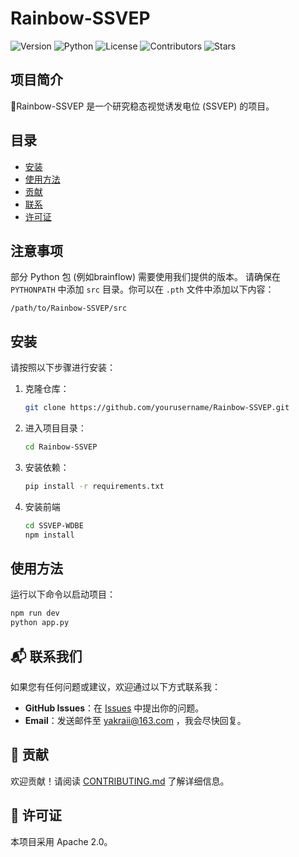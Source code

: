 # Rainbow-SSVEP
![Version](https://img.shields.io/badge/version-0.9.2-blue)  ![Python](https://img.shields.io/badge/Python-3.10-blue?logo=python&color=3776AB&labelColor=FFD43B) ![License](https://img.shields.io/badge/license-Apache%202.0-green)      ![Contributors](https://img.shields.io/github/contributors/Yakraii/Rainbow-SSVEP) ![Stars](https://img.shields.io/github/stars/Yakraii/Rainbow-SSVEP)

## 项目简介
🌈Rainbow-SSVEP 是一个研究稳态视觉诱发电位 (SSVEP) 的项目。

## 目录
- [安装](#安装)
- [使用方法](#使用方法)
- [贡献](#-贡献)
- [联系](#-联系我们)
- [许可证](#-许可证)

## 注意事项
部分 Python 包 (例如brainflow) 需要使用我们提供的版本。
请确保在 `PYTHONPATH` 中添加 `src` 目录。你可以在 `.pth` 文件中添加以下内容：

```text
/path/to/Rainbow-SSVEP/src
```

## 安装
请按照以下步骤进行安装：

1. 克隆仓库：
    ```bash
    git clone https://github.com/yourusername/Rainbow-SSVEP.git
    ```
2. 进入项目目录：
    ```bash
    cd Rainbow-SSVEP
    ```
3. 安装依赖：
    ```bash
    pip install -r requirements.txt
    ```
4. 安装前端
    ```bash
    cd SSVEP-WDBE
    npm install
    ```


## 使用方法
运行以下命令以启动项目：
```bash
npm run dev
python app.py
```

## 📬 联系我们 
如果您有任何问题或建议，欢迎通过以下方式联系我：  
- **GitHub Issues**：在 [Issues](https://github.com/your-username/your-repo/issues)  中提出你的问题。  
- **Email**：发送邮件至 [yakraii@163.com](mailto:yakraii@163.com) ，我会尽快回复。

## 🤝 贡献
欢迎贡献！请阅读 [CONTRIBUTING.md](CONTRIBUTING.md) 了解详细信息。

## 📝 许可证
本项目采用 Apache  2.0。